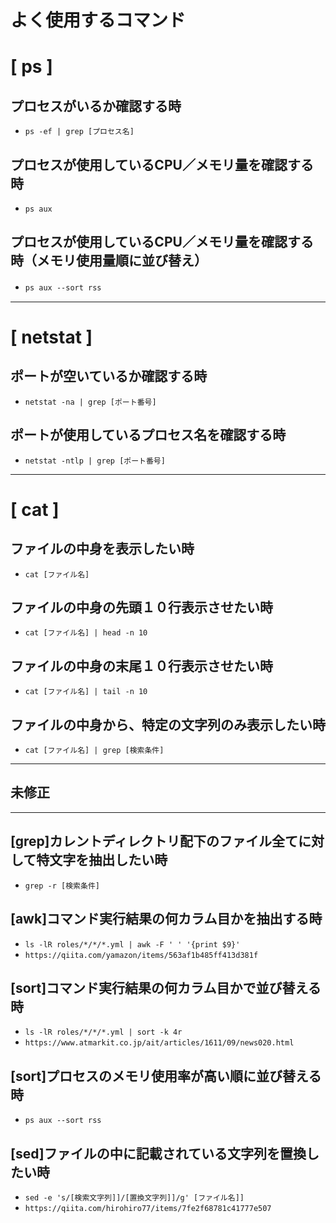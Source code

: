 # よく使用するコマンド

# [ ps ]
## プロセスがいるか確認する時
+ `ps -ef | grep [プロセス名]`

## プロセスが使用しているCPU／メモリ量を確認する時
+ `ps aux`
## プロセスが使用しているCPU／メモリ量を確認する時（メモリ使用量順に並び替え）
+ `ps aux --sort rss`　

---
# [ netstat ]
## ポートが空いているか確認する時
+ `netstat -na | grep [ポート番号]`

## ポートが使用しているプロセス名を確認する時
+ `netstat -ntlp | grep [ポート番号]`

---
# [ cat ]
## ファイルの中身を表示したい時
+ `cat [ファイル名]`
## ファイルの中身の先頭１０行表示させたい時
+ `cat [ファイル名] | head -n 10`
## ファイルの中身の末尾１０行表示させたい時
+ `cat [ファイル名] | tail -n 10`
## ファイルの中身から、特定の文字列のみ表示したい時
+ `cat [ファイル名] | grep [検索条件]`





---
未修正
---
---


## [grep]カレントディレクトリ配下のファイル全てに対して特文字を抽出したい時
+ `grep -r [検索条件]`

## [awk]コマンド実行結果の何カラム目かを抽出する時
+ `ls -lR roles/*/*/*.yml | awk -F ' ' '{print $9}'`
+ `https://qiita.com/yamazon/items/563af1b485ff413d381f`

## [sort]コマンド実行結果の何カラム目かで並び替える時
+ `ls -lR roles/*/*/*.yml | sort -k 4r`
+ `https://www.atmarkit.co.jp/ait/articles/1611/09/news020.html`

## [sort]プロセスのメモリ使用率が高い順に並び替える時
+ `ps aux --sort rss`

## [sed]ファイルの中に記載されている文字列を置換したい時
+ `sed -e 's/[検索文字列]]/[置換文字列]]/g' [ファイル名]]`
+ `https://qiita.com/hirohiro77/items/7fe2f68781c41777e507`


